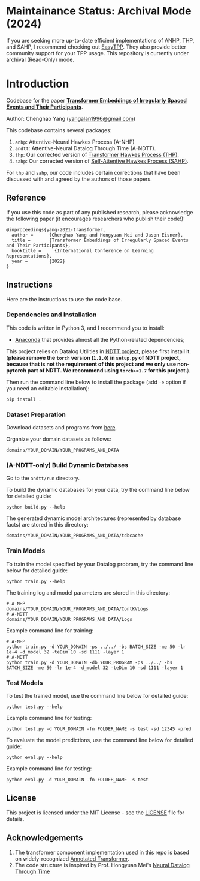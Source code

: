 # Maintainance Status: Archival Mode (2024)
If you are seeking more up-to-date efficient implementations of ANHP, THP, and SAHP, I recommend checking out [EasyTPP](https://github.com/ant-research/EasyTemporalPointProcess). They also provide better community support for your TPP usage. This repository is currently under archival (Read-Only) mode. 

# Introduction

Codebase for the paper [**Transformer Embeddings of Irregularly Spaced Events and Their Participants**](https://arxiv.org/abs/2201.00044).

Author: Chenghao Yang (yangalan1996@gmail.com)

This codebase contains several packages:
1. `anhp`: Attentive-Neural Hawkes Process (A-NHP)
2. `andtt`: Attentive-Neural Datalog Through Time (A-NDTT). 
3. `thp`: Our corrected version of [Transformer Hawkes Process (THP)](https://arxiv.org/abs/2002.09291).
4. `sahp`: Our corrected version of [Self-Attentive Hawkes Process (SAHP)](https://arxiv.org/abs/1907.07561).

For `thp` and `sahp`, our code includes certain corrections that have been discussed with and agreed by the authors of those papers.

## Reference
If you use this code as part of any published research, please acknowledge the following paper (it encourages researchers who publish their code!):

```
@inproceedings{yang-2021-transformer,
  author =      {Chenghao Yang and Hongyuan Mei and Jason Eisner},
  title =       {Transformer Embeddings of Irregularly Spaced Events and Their Participants},
  booktitle =     {International Conference on Learning Representations},
  year =        {2022}
}
```


## Instructions
Here are the instructions to use the code base.

### Dependencies and Installation
This code is written in Python 3, and I recommend you to install:
* [Anaconda](https://www.continuum.io/) that provides almost all the Python-related dependencies;

This project relies on Datalog Utilities in [NDTT project](https://github.com/hongyuanmei/neural-datalog-through-time), please first install it.
(**please remove the `torch` version (`1.1.0`) in `setup.py` of NDTT project, because that is not the requirement of this project and we only use non-pytorch part of NDTT. We recommend using `torch>=1.7` for this project.**).

Then run the command line below to install the package (add `-e` option if you need an editable installation):
```
pip install .
```

### Dataset Preparation
Download datasets and programs from [here](https://drive.google.com/drive/folders/17vtQdx3d1wR-SADSMamt4E2mqHfEOu9q).

Organize your domain datasets as follows:
```
domains/YOUR_DOMAIN/YOUR_PROGRAMS_AND_DATA
```

### (A-NDTT-only) Build Dynamic Databases
Go to the `andtt/run` directory. 

To build the dynamic databases for your data, try the command line below for detailed guide: 
```
python build.py --help
```

The generated dynamic model architectures (represented by database facts) are stored in this directory: 
```
domains/YOUR_DOMAIN/YOUR_PROGRAMS_AND_DATA/tdbcache
```


### Train Models
To train the model specified by your Datalog probram, try the command line below for detailed guide:
```
python train.py --help
```

The training log and model parameters are stored in this directory: 
```
# A-NHP
domains/YOUR_DOMAIN/YOUR_PROGRAMS_AND_DATA/ContKVLogs
# A-NDTT
domains/YOUR_DOMAIN/YOUR_PROGRAMS_AND_DATA/Logs
```

Example command line for training:
```
# A-NHP
python train.py -d YOUR_DOMAIN -ps ../../ -bs BATCH_SIZE -me 50 -lr 1e-4 -d_model 32 -teDim 10 -sd 1111 -layer 1
# A-NDTT
python train.py -d YOUR_DOMAIN -db YOUR_PROGRAM -ps ../../ -bs BATCH_SIZE -me 50 -lr 1e-4 -d_model 32 -teDim 10 -sd 1111 -layer 1
```

### Test Models
To test the trained model, use the command line below for detailed guide: 
```
python test.py --help
```

Example command line for testing:

```
python test.py -d YOUR_DOMAIN -fn FOLDER_NAME -s test -sd 12345 -pred
```

To evaluate the model predictions, use the command line below for detailed guide: 
```
python eval.py --help
```

Example command line for testing:

```
python eval.py -d YOUR_DOMAIN -fn FOLDER_NAME -s test
```

## License

This project is licensed under the MIT License - see the [LICENSE](LICENSE) file for details.

## Acknowledgements
1. The transformer component implementation used in this repo is based on widely-recognized [Annotated Transformer](https://nlp.seas.harvard.edu/2018/04/03/attention.html
). 
1. The code structure is inspired by Prof. Hongyuan Mei's [Neural Datalog Through Time](https://github.com/HMEIatJHU/neural-datalog-through-time.git)



